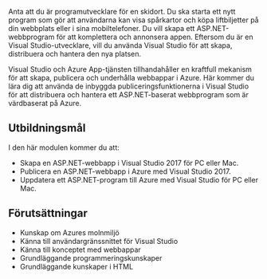 Anta att du är programutvecklare för en skidort. Du ska starta ett nytt program som gör att användarna kan visa spårkartor och köpa liftbiljetter på din webbplats eller i sina mobiltelefoner. Du vill skapa ett ASP.NET-webbprogram för att komplettera och annonsera appen. Eftersom du är en Visual Studio-utvecklare, vill du använda Visual Studio för att skapa, distribuera och hantera den nya platsen.

Visual Studio och Azure App-tjänsten tillhandahåller en kraftfull mekanism för att skapa, publicera och underhålla webbappar i Azure. Här kommer du lära dig att använda de inbyggda publiceringsfunktionerna i Visual Studio för att distribuera och hantera ett ASP.NET-baserat webbprogram som är värdbaserat på Azure.

## <a name="learning-objectives"></a>Utbildningsmål

I den här modulen kommer du att:
- Skapa en ASP.NET-webbapp i Visual Studio 2017 för PC eller Mac.
- Publicera en ASP.NET-webbapp i Azure med Visual Studio 2017.
- Uppdatera ett ASP.NET-program till Azure med Visual Studio för PC eller Mac.

## <a name="prerequisites"></a>Förutsättningar

- Kunskap om Azures molnmiljö
- Känna till användargränssnittet för Visual Studio
- Känna till konceptet med webbappar
- Grundläggande programmeringskunskaper
- Grundläggande kunskaper i HTML
